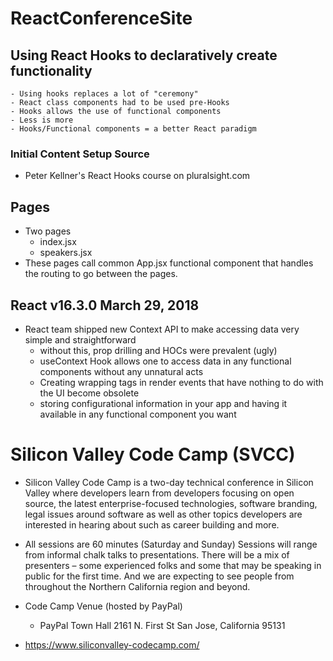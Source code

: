 # ReactConferenceSite
## Using React Hooks to declaratively create functionality
    - Using hooks replaces a lot of "ceremony"
    - React class components had to be used pre-Hooks
    - Hooks allows the use of functional components
    - Less is more
    - Hooks/Functional components = a better React paradigm

### Initial Content Setup Source
- Peter Kellner's React Hooks course on pluralsight.com

## Pages
- Two pages
    - index.jsx
    - speakers.jsx
- These pages call common App.jsx functional component that handles the routing to go between the pages. 

## React v16.3.0 March 29, 2018
- React team shipped new Context API to make accessing data very simple and straightforward
    - without this, prop drilling and HOCs were prevalent (ugly)
    - useContext Hook allows one to access data in any functional components without any unnatural acts
    - Creating wrapping tags in render events that have nothing to do with the UI become obsolete 
    - storing configurational information in your app and having it available in any functional component you want 
    

# Silicon Valley Code Camp (SVCC)
- Silicon Valley Code Camp is a two-day technical conference in Silicon Valley where developers learn from developers focusing on open source, the latest enterprise-focused technologies, software branding, legal issues around software as well as other topics developers are interested in hearing about such as career building and more.

- All sessions are 60 minutes (Saturday and Sunday)
Sessions will range from informal chalk talks to presentations. There will be a mix of presenters – some experienced folks and some that may be speaking in public for the first time. And we are expecting to see people from throughout the Northern California region and beyond.

- Code Camp Venue (hosted by PayPal)
    - PayPal Town Hall 2161 N. First St San Jose, California 95131

- https://www.siliconvalley-codecamp.com/